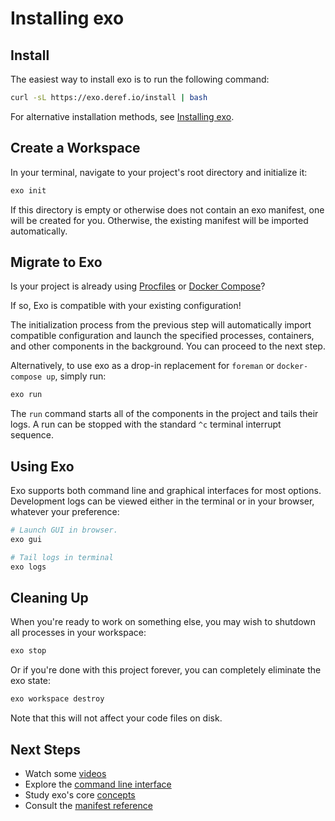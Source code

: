 # Installing exo

## Install

The easiest way to install exo is to run the following command:

```bash
curl -sL https://exo.deref.io/install | bash
```

For alternative installation methods, see [Installing exo](./install/install.md).

## Create a Workspace

In your terminal, navigate to your project's root directory and initialize it:

```bash
exo init
```

If this directory is empty or otherwise does not contain an exo manifest, one
will be created for you. Otherwise, the existing manifest will be imported
automatically.

## Migrate to Exo

Is your project is already using [Procfiles](manifest/migrate/procfiles.md)
or [Docker Compose](./manifest/migrate/compose.md)?

If so, Exo is compatible with your existing configuration!

The initialization process from the previous step will automatically import
compatible configuration and launch the specified processes, containers, and
other components in the background. You can proceed to the next step.

Alternatively, to use exo as a drop-in replacement for `foreman` or
`docker-compose up`, simply run:

```bash
exo run
```

The `run` command starts all of the components in the project and tails their
logs. A run can be stopped with the standard `^c` terminal interrupt sequence.

## Using Exo

Exo supports both command line and graphical interfaces for most options.
Development logs can be viewed either in the terminal or in your browser,
whatever your preference:

```bash
# Launch GUI in browser.
exo gui

# Tail logs in terminal
exo logs
```

## Cleaning Up

When you're ready to work on something else, you may wish to shutdown all
processes in your workspace:

```bash
exo stop
```

Or if you're done with this project forever, you can completely eliminate the
exo state:

```bash
exo workspace destroy
```

Note that this will not affect your code files on disk.

## Next Steps

* Watch some [videos](resources/videos.md)
* Explore the [command line interface](usage/cli.md)
* Study exo's core [concepts](usage/concepts.md)
* Consult the [manifest reference](manifest/README.md)
